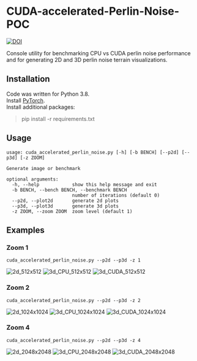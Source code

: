 # CUDA-accelerated-Perlin-Noise-POC
[![DOI](https://zenodo.org/badge/DOI/10.5281/zenodo.4430681.svg)](https://doi.org/10.5281/zenodo.4430681)

Console utility for benchmarking CPU vs CUDA perlin noise performance and for generating 2D and 3D perlin noise terrain visualizations.

## Installation
Code was written for Python 3.8.  
Install [PyTorch](https://pytorch.org/get-started/locally/).  
Install additional packages:
> pip install -r requirements.txt

## Usage
```
usage: cuda_accelerated_perlin_noise.py [-h] [-b BENCH] [--p2d] [--p3d] [-z ZOOM]

Generate image or benchmark

optional arguments:
  -h, --help            show this help message and exit
  -b BENCH, --bench BENCH, --benchmark BENCH
                        number of iterations (default 0)
  --p2d, --plot2d       generate 2d plots
  --p3d, --plot3d       generate 3d plots
  -z ZOOM, --zoom ZOOM  zoom level (default 1)
```

## Examples
### Zoom 1
```commandline 
cuda_accelerated_perlin_noise.py --p2d --p3d -z 1
```
![2d_512x512](images/plot_2d_512x512.png)
![3d_CPU_512x512](images/plot_3d_CPU_512x512.png)
![3d_CUDA_512x512](images/plot_3d_CUDA_512x512.png)
### Zoom 2
```commandline 
cuda_accelerated_perlin_noise.py --p2d --p3d -z 2
``` 
![2d_1024x1024](images/plot_2d_1024x1024.png)
![3d_CPU_1024x1024](images/plot_3d_CPU_1024x1024.png)
![3d_CUDA_1024x1024](images/plot_3d_CUDA_1024x1024.png)
### Zoom 4
```commandline 
cuda_accelerated_perlin_noise.py --p2d --p3d -z 4
``` 
![2d_2048x2048](images/plot_2d_2048x2048.png)
![3d_CPU_2048x2048](images/plot_3d_CPU_2048x2048.png)
![3d_CUDA_2048x2048](images/plot_3d_CUDA_2048x2048.png)

